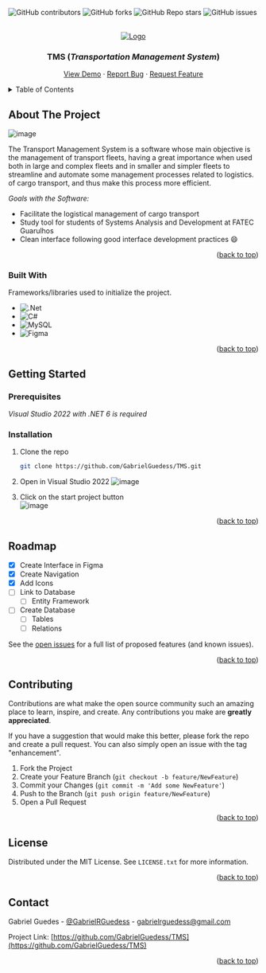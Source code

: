 <a name="readme-top"></a>


<!-- PROJECT SHIELDS -->
![GitHub contributors](https://img.shields.io/github/contributors/GabrielGuedess/TMS?color=%230264C7&style=for-the-badge)
![GitHub forks](https://img.shields.io/github/forks/GabrielGuedess/TMS?color=%230264C7&style=for-the-badge)
![GitHub Repo stars](https://img.shields.io/github/stars/GabrielGuedess/TMS?color=%230264C7&style=for-the-badge)
![GitHub issues](https://img.shields.io/github/issues/GabrielGuedess/TMS?color=%230264C7&style=for-the-badge)


<!-- PROJECT LOGO -->
<br />
<div align="center">
  <a href="https://github.com/othneildrew/Best-README-Template">
    <img src="https://user-images.githubusercontent.com/64827875/186337802-3382963e-746f-43b5-99ad-0e822b8070aa.png" alt="Logo">
  </a>

  <h3 align="center">TMS (<em>Transportation Management System</em>)</h3>

  <p align="center">
    <a href="https://user-images.githubusercontent.com/64827875/186341028-a1373f76-d9d6-4dd7-a520-e984fe926ff5.png">View Demo</a>
    ·
    <a href="https://github.com/GabrielGuedess/TMS/issues">Report Bug</a>
    ·
    <a href="https://github.com/GabrielGuedess/TMS/issues">Request Feature</a>
  </p>
</div>


<!-- TABLE OF CONTENTS -->
<details>
  <summary>Table of Contents</summary>
  <ol>
    <li>
      <a href="#about-the-project">About The Project</a>
      <ul>
        <li><a href="#built-with">Built With</a></li>
      </ul>
    </li>
    <li>
      <a href="#getting-started">Getting Started</a>
      <ul>
        <li><a href="#prerequisites">Prerequisites</a></li>
        <li><a href="#installation">Installation</a></li>
      </ul>
    </li>
    <li><a href="#roadmap">Roadmap</a></li>
    <li><a href="#contributing">Contributing</a></li>
    <li><a href="#license">License</a></li>
    <li><a href="#contact">Contact</a></li>
  </ol>
</details>


<!-- ABOUT THE PROJECT -->
## About The Project

![image](https://user-images.githubusercontent.com/64827875/186341028-a1373f76-d9d6-4dd7-a520-e984fe926ff5.png)

The Transport Management System is a software whose main objective is the management of transport fleets, having a great importance when used both in large and complex fleets and in smaller and simpler fleets to streamline and automate some management processes related to logistics. of cargo transport, and thus make this process more efficient.

_Goals with the Software:_
* Facilitate the logistical management of cargo transport
* Study tool for students of Systems Analysis and Development at FATEC Guarulhos
* Clean interface following good interface development practices :smile:

<p align="right">(<a href="#readme-top">back to top</a>)</p>


### Built With

Frameworks/libraries used to initialize the project.

* ![.Net](https://img.shields.io/badge/.NET-5C2D91?style=for-the-badge&logo=.net&logoColor=white)
* ![C#](https://img.shields.io/badge/c%23-%23239120.svg?style=for-the-badge&logo=c-sharp&logoColor=white)
* ![MySQL](https://img.shields.io/badge/mysql-%2300f.svg?style=for-the-badge&logo=mysql&logoColor=white)
* ![Figma](https://img.shields.io/badge/figma-%23F24E1E.svg?style=for-the-badge&logo=figma&logoColor=white)

<p align="right">(<a href="#readme-top">back to top</a>)</p>


<!-- GETTING STARTED -->
## Getting Started

### Prerequisites

_Visual Studio 2022 with .NET 6 is required_

### Installation

1. Clone the repo
   ```sh
   git clone https://github.com/GabrielGuedess/TMS.git
   ```
   
2. Open in Visual Studio 2022
   ![image](https://user-images.githubusercontent.com/64827875/186345783-8d3f9daf-530f-477a-b26a-be6155bc2c1f.png)

4. Click on the start project button
   <br />
   ![image](https://user-images.githubusercontent.com/64827875/186345946-12e7d354-8c6b-4000-912b-da31930e4d02.png)

<p align="right">(<a href="#readme-top">back to top</a>)</p>


<!-- ROADMAP -->
## Roadmap

- [x] Create Interface in Figma
- [x] Create Navigation
- [x] Add Icons
- [ ] Link to Database
    - [ ] Entity Framework 
- [ ] Create Database
    - [ ] Tables
    - [ ] Relations

See the [open issues](https://github.com/GabrielGuedess/TMS/issues) for a full list of proposed features (and known issues).

<p align="right">(<a href="#readme-top">back to top</a>)</p>


<!-- CONTRIBUTING -->
## Contributing

Contributions are what make the open source community such an amazing place to learn, inspire, and create. Any contributions you make are **greatly appreciated**.

If you have a suggestion that would make this better, please fork the repo and create a pull request. You can also simply open an issue with the tag "enhancement".

1. Fork the Project
2. Create your Feature Branch (`git checkout -b feature/NewFeature`)
3. Commit your Changes (`git commit -m 'Add some NewFeature'`)
4. Push to the Branch (`git push origin feature/NewFeature`)
5. Open a Pull Request

<p align="right">(<a href="#readme-top">back to top</a>)</p>


<!-- LICENSE -->
## License

Distributed under the MIT License. See `LICENSE.txt` for more information.

<p align="right">(<a href="#readme-top">back to top</a>)</p>


<!-- CONTACT -->
## Contact

Gabriel Guedes - [@GabrielRGuedess](https://twitter.com/GabrielRGuedess) - gabrielrguedess@gmail.com

Project Link: [https://github.com/GabrielGuedess/TMS](https://github.com/GabrielGuedess/TMS)

<p align="right">(<a href="#readme-top">back to top</a>)</p>
